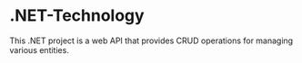 # .NET-Technology
This .NET project is a web API that provides CRUD operations for managing various entities.
